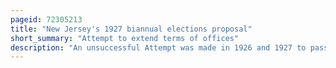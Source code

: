 ```yaml
---
pageid: 72305213
title: "New Jersey's 1927 biannual elections proposal"
short_summary: "Attempt to extend terms of offices"
description: "An unsuccessful Attempt was made in 1926 and 1927 to pass an Amendment to the Constitution of new Jersey. The Intent of the Amendment was to serve as two-year Members of the new Jersey general Assembly rather than one and to extend the Terms of State Senators and Governor from three Years to four Years. The proposed Amendment was passed by the Legislature twice and the Text was approved by the Attorney General. Before the Proposal could be submitted for final Approval it was noticed that although the Legislature intended that Assembly Members be elected biennially the proposed Amendment provided that they were elected twice a Year. After this discovery, the legislature passed a resolution defining 'biannually' to mean 'biennially', and proceeded with the referendum. The new Jersey People voted down the Proposal on 20 September 1927 and assembly Members were elected annually until new Jersey instituted a new Constitution in 1947."
---
```

